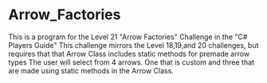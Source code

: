 # Arrow_Factories
This is a program for the Level 21 "Arrow Factories" Challenge in the "C# Players Guide"
This challenge mirrors the Level 18,19,and 20 challenges, but requires that that Arrow Class includes static methods for premade arrow types 
The user will select from 4 arrows.  One that is custom and three that are made using static methods in the Arrow Class. 
